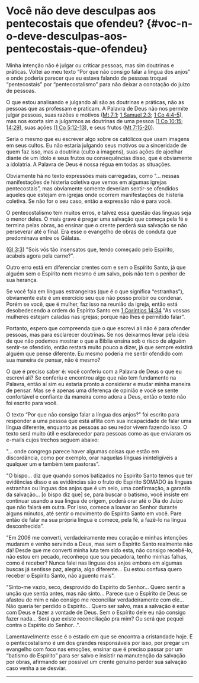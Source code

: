 # Você não deve desculpas aos pentecostais que ofendeu? {#voc-n-o-deve-desculpas-aos-pentecostais-que-ofendeu}

Minha intenção não é julgar ou criticar pessoas, mas sim doutrinas e práticas. Voltei ao meu texto “Por que não consigo falar a língua dos anjos” e onde poderia parecer que eu estava falando de pessoas troquei “pentecostais” por “pentecostalismo” para não deixar a conotação do juízo de pessoas.

O que estou analisando e julgando ali são as doutrinas e práticas, não as pessoas que as professam e praticam. A Palavra de Deus não nos permite julgar pessoas, suas razões e motivos ([Mt 7:1](http://bibliaonline.com.br/acf/mt/7/1); [1 Samuel 2:3](http://bibliaonline.com.br/acf/1sm/2/3); [1 Co 4:4-5](http://bibliaonline.com.br/acf/1co/4/4-5)), mas nos exorta sim a julgarmos as doutrinas de uma pessoa ([1 Co 10:15](http://bibliaonline.com.br/acf/1co/10/15); [14:29](http://bibliaonline.com.br/acf/1co/14/29)), suas ações ([1 Co 5:12-13](http://bibliaonline.com.br/acf/1co/5/12-13)), e seus frutos ([Mt 7:15-20](http://bibliaonline.com.br/acf/mt/7/15-20)).

Seria o mesmo que eu escrever algo sobre os católicos que usam imagens em seus cultos. Eu não estaria julgando seus motivos ou a sinceridade de quem faz isso, mas a doutrina (culto a imagens), suas ações de ajoelhar diante de um ídolo e seus frutos ou consequências disso, que é obviamente a idolatria. A Palavra de Deus é nossa régua em todas as situações.

Obviamente há no texto expressões mais carregadas, como &quot;... nessas manifestações de histeria coletiva que vemos em algumas igrejas pentecostais”, mas obviamente somente deveriam sentir-se ofendidos aqueles que estejam em igrejas onde ocorrem manifestações de histeria coletiva. Se não for o seu caso, então a expressão não é para você.

O pentecostalismo tem muitos erros, e talvez essa questão das línguas seja o menor deles. O mais grave é pregar uma salvação que começa pela fé e termina pelas obras, ao ensinar que o crente perderá sua salvação se não perseverar até o final. Era esse o evangelho de obras de conduta que predominava entre os Gálatas.

([Gl 3:3](http://bibliaonline.com.br/acf/gl/3/3)) &quot;Sois vós tão insensatos que, tendo começado pelo Espírito, acabeis agora pela carne?”.

Outro erro está em diferenciar crentes com e sem o Espírito Santo, já que alguém sem o Espírito nem mesmo é um salvo, pois não tem o penhor de sua herança.

Se você fala em línguas estrangeiras (que é o que significa “estranhas”), obviamente este é um exercício seu que não posso proibir ou condenar. Porém se você, que é mulher, faz isso na reunião da igreja, então está desobedecendo a ordem do Espírito Santo em [1 Coríntios 14:34](http://bibliaonline.com.br/acf/1co/14/34) &quot;As vossas mulheres estejam caladas nas igrejas; porque não lhes é permitido falar”.

Portanto, espero que compreenda que o que escrevi ali não é para ofender pessoas, mas para esclarecer doutrinas. Se nos deixarmos levar pela ideia de que não podemos mostrar o que a Bíblia ensina sob o risco de alguém sentir-se ofendido, então restará muito pouco a dizer, já que sempre existirá alguém que pense diferente. Eu mesmo poderia me sentir ofendido com sua maneira de pensar, não é mesmo?

O que é preciso saber é: você conferiu com a Palavra de Deus o que eu escrevi ali? Se conferiu e encontrou algo que não tem fundamento na Palavra, então aí sim eu estaria pronto a considerar e mudar minha maneira de pensar. Mas se é apenas uma diferença de opinião e você se sente confortável e confiante da maneira como adora a Deus, então o texto não foi escrito para você.

O texto “Por que não consigo falar a língua dos anjos?” foi escrito para responder a uma pessoa que está aflita com sua incapacidade de falar uma língua diferente, enquanto as pessoas ao seu redor vivem fazendo isso. O texto será muito útil e esclarecedor para pessoas como as que enviaram os e-mails cujos trechos seguem abaixo:

&quot;... onde congrego parece haver algumas coisas que estão em discordância, como por exemplo, orar naquelas línguas ininteligíveis a qualquer um e também tem pastoras&quot;.

&quot;O bispo... diz que quando somos batizados no Espirito Santo temos que ter evidências disso e as evidências são o fruto do Espirito SOMADO às línguas estranhas ou línguas dos anjos que é um selo, uma confirmação, a garantia da salvação... [o bispo diz que] se, para buscar o batismo, você insiste em continuar usando a sua língua de origem, poderá orar até o Dia do Juízo que não falará em outra. Por isso, comece a louvar ao Senhor durante alguns minutos, até sentir o movimento do Espírito Santo em você. Pare então de falar na sua própria língua e comece, pela fé, a fazê-lo na língua desconhecida”.

&quot;Em 2006 me converti, verdadeiramente meu coração e minhas intenções mudaram e venho servindo a Deus, mas sem o Espírito Santo realmente não dá! Desde que me converti minha luta tem sido esta, não consigo recebê-lo, não estou em pecado, reconheço que sou pecadora, tenho minhas falhas, como é receber? Nunca falei nas línguas dos anjos embora em algumas buscas já sentisse paz, alegria, algo diferente... Eu estou confusa quero receber o Espirito Santo, não aguento mais&quot;.

&quot;Sinto-me vazio, seco, desprovido do Espirito do Senhor... Quero sentir a unção que sentia antes, mas não sinto... Parece que o Espírito de Deus se afastou de mim e não consigo me reconciliar verdadeiramente com ele... Não queria ter perdido o Espírito... Quero ser salvo, mas a salvação é estar com Deus e fazer a vontade de Deus. Sem o Espírito dele eu não consigo fazer nada... Será que existe reconciliação pra mim? Ou será que pequei contra o Espírito do Senhor...&quot;.

Lamentavelmente esse é o estado em que se encontra a cristandade hoje. E o pentecostalismo é um dos grandes responsáveis por isso, por pregar um evangelho com foco nas emoções, ensinar que é preciso passar por um “batismo do Espírito” para ser salvo e insistir na manutenção da salvação por obras, afirmando ser possível um crente genuíno perder sua salvação caso venha a se desviar.

*****